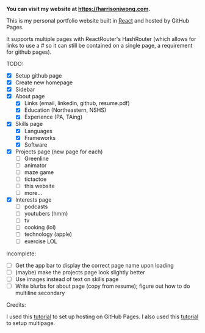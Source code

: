 **You can visit my website at https://harrisonjwong.com.**

This is my personal portfolio website built in [React](https://reactjs.org) and hosted by GitHub Pages.

It supports multiple pages with ReactRouter's HashRouter (which allows for links to use a # so it can still be contained on a single page, a requirement for github pages).

TODO:

- [x] Setup github page
- [x] Create new homepage
- [x] Sidebar
- [x] About page
  - [x] Links (email, linkedin, github, resume.pdf)
  - [x] Education (Northeastern, NSHS)
  - [x] Experience (PA, TAing)
- [x] Skills page
  - [x] Languages
  - [x] Frameworks
  - [x] Software
- [x] Projects page (new page for each)
  - [ ] Greenline
  - [ ] animator
  - [ ] maze game
  - [ ] tictactoe
  - [ ] this website
  - [ ] more...
- [x] Interests page
  - [ ] podcasts
  - [ ] youtubers (hmm)
  - [ ] tv
  - [ ] cooking (lol)
  - [ ] technology (apple)
  - [ ] exercise LOL

Incomplete:

- [ ] Get the app bar to display the correct page name upon loading
- [ ] (maybe) make the projects page look slightly better
- [ ] Use images instead of text on skills page
- [ ] Write blurbs for about page (copy from resume); figure out how to do multiline secondary

Credits:

I used this [tutorial](https://github.com/gitname/react-gh-pages) to set up hosting on GitHub Pages.
I also used this [tutorial](https://blog.pshrmn.com/simple-react-router-v4-tutorial/) to setup multipage.
